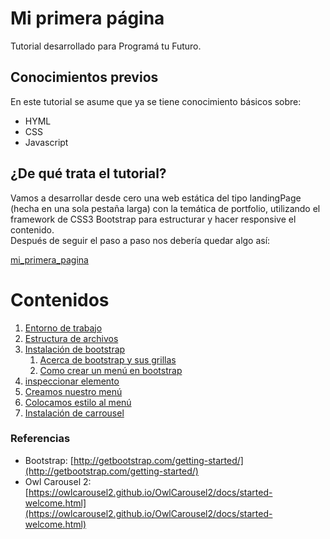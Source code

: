 # Mi primera página
Tutorial desarrollado para Programá tu Futuro. 

## Conocimientos previos
En este tutorial se asume que ya se tiene conocimiento básicos sobre:
- HYML
- CSS
- Javascript

## ¿De qué trata el tutorial?
Vamos a desarrollar desde cero una web estática del tipo landingPage (hecha en una sola pestaña larga) con la temática de portfolio, utilizando el framework de CSS3 Bootstrap para estructurar y hacer responsive el contenido. <br />
Después de seguir el paso a paso nos debería quedar algo así:

[mi_primera_pagina](http://dacu.com.ar/mi_primera_pagina/)


# Contenidos
1.	[Entorno de trabajo](https://fgarciajulia.github.io/mi_primera_pagina/entorno-trabajo.md)
2.	[Estructura de archivos](https://fgarciajulia.github.io/mi_primera_pagina/estructura-archivos.md)
3.	[Instalación de bootstrap](https://fgarciajulia.github.io/mi_primera_pagina/instalacion-bootstrap.md)
    1.	[Acerca de bootstrap y sus grillas](https://fgarciajulia.github.io/mi_primera_pagina/acerca-bootstrap.md)
    2.	[Como crear un menú en bootstrap](https://fgarciajulia.github.io/mi_primera_pagina/menu-bootstrap.md)
4.	[inspeccionar elemento](https://fgarciajulia.github.io/mi_primera_pagina/inspeccionar-elemento.md)
5.	[Creamos nuestro menú](https://fgarciajulia.github.io/mi_primera_pagina/creacion-nav.md)
6.	[Colocamos estilo al menú](https://fgarciajulia.github.io/mi_primera_pagina/estilo-nav.md)
7.	[Instalación de carrousel](https://fgarciajulia.github.io/mi_primera_pagina/owlcarousel2.md)

### Referencias

- Bootstrap: [http://getbootstrap.com/getting-started/](http://getbootstrap.com/getting-started/) <br />
- Owl Carousel 2: [https://owlcarousel2.github.io/OwlCarousel2/docs/started-welcome.html](https://owlcarousel2.github.io/OwlCarousel2/docs/started-welcome.html) <br />